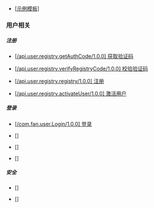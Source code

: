 - [ [示例模板] ](模板.md)

### 用户相关

##### 注册
- [ [/api.user.registry.getAuthCode/1.0.0] 获取验证码 ](user/获取验证码.md)

- [ [/api.user.registry.verifyRegistryCode/1.0.0] 校验验证码 ](user/校验验证码.md)

- [ [/api.user.registry.registry/1.0.0] 注册 ](user/注册.md)

- [ [/api.user.registry.activateUser/1.0.0] 激活用户 ](user/激活用户.md)

##### 登录
- [ [/com.fan.user.Login/1.0.0] 登录 ](user/登录.md)

- [ [] ](user/)

- [ [] ](user/)

- [ [] ](user/)

##### 安全
- [ [] ](user/保存密码.md)

- [ [] ](user/修改密码.md)
